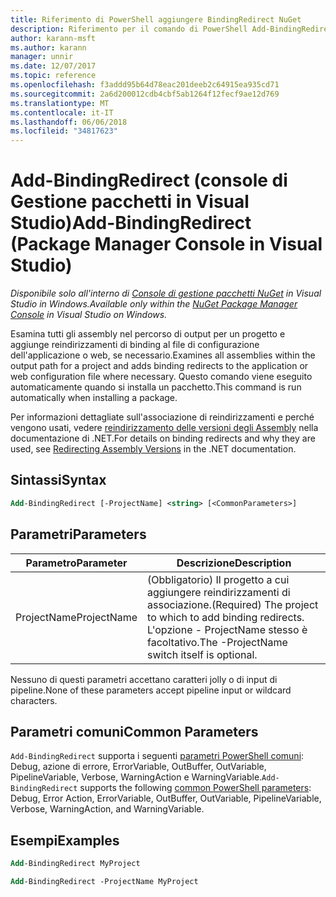 ```yaml
---
title: Riferimento di PowerShell aggiungere BindingRedirect NuGet
description: Riferimento per il comando di PowerShell Add-BindingRedirect nella Console di gestione pacchetti NuGet in Visual Studio.
author: karann-msft
ms.author: karann
manager: unnir
ms.date: 12/07/2017
ms.topic: reference
ms.openlocfilehash: f3addd95b64d78eac201deeb2c64915ea935cd71
ms.sourcegitcommit: 2a6d200012cdb4cbf5ab1264f12fecf9ae12d769
ms.translationtype: MT
ms.contentlocale: it-IT
ms.lasthandoff: 06/06/2018
ms.locfileid: "34817623"
---
```

# <a name="add-bindingredirect-package-manager-console-in-visual-studio"></a><span data-ttu-id="59fe1-103">Add-BindingRedirect (console di Gestione pacchetti in Visual Studio)</span><span class="sxs-lookup"><span data-stu-id="59fe1-103">Add-BindingRedirect (Package Manager Console in Visual Studio)</span></span>

<span data-ttu-id="59fe1-104">*Disponibile solo all'interno di [Console di gestione pacchetti NuGet](package-manager-console.md) in Visual Studio in Windows.*</span><span class="sxs-lookup"><span data-stu-id="59fe1-104">*Available only within the [NuGet Package Manager Console](package-manager-console.md) in Visual Studio on Windows.*</span></span>

<span data-ttu-id="59fe1-105">Esamina tutti gli assembly nel percorso di output per un progetto e aggiunge reindirizzamenti di binding al file di configurazione dell'applicazione o web, se necessario.</span><span class="sxs-lookup"><span data-stu-id="59fe1-105">Examines all assemblies within the output path for a project and adds binding redirects to the application or web configuration file where necessary.</span></span> <span data-ttu-id="59fe1-106">Questo comando viene eseguito automaticamente quando si installa un pacchetto.</span><span class="sxs-lookup"><span data-stu-id="59fe1-106">This command is run automatically when installing a package.</span></span>

<span data-ttu-id="59fe1-107">Per informazioni dettagliate sull'associazione di reindirizzamenti e perché vengono usati, vedere [reindirizzamento delle versioni degli Assembly](/dotnet/framework/configure-apps/redirect-assembly-versions) nella documentazione di .NET.</span><span class="sxs-lookup"><span data-stu-id="59fe1-107">For details on binding redirects and why they are used, see [Redirecting Assembly Versions](/dotnet/framework/configure-apps/redirect-assembly-versions) in the .NET documentation.</span></span>

## <a name="syntax"></a><span data-ttu-id="59fe1-108">Sintassi</span><span class="sxs-lookup"><span data-stu-id="59fe1-108">Syntax</span></span>

```ps
Add-BindingRedirect [-ProjectName] <string> [<CommonParameters>]
```

## <a name="parameters"></a><span data-ttu-id="59fe1-109">Parametri</span><span class="sxs-lookup"><span data-stu-id="59fe1-109">Parameters</span></span>

| <span data-ttu-id="59fe1-110">Parametro</span><span class="sxs-lookup"><span data-stu-id="59fe1-110">Parameter</span></span> | <span data-ttu-id="59fe1-111">Descrizione</span><span class="sxs-lookup"><span data-stu-id="59fe1-111">Description</span></span> |
| --- | --- |
| <span data-ttu-id="59fe1-112">ProjectName</span><span class="sxs-lookup"><span data-stu-id="59fe1-112">ProjectName</span></span> | <span data-ttu-id="59fe1-113">(Obbligatorio) Il progetto a cui aggiungere reindirizzamenti di associazione.</span><span class="sxs-lookup"><span data-stu-id="59fe1-113">(Required) The project to which to add binding redirects.</span></span> <span data-ttu-id="59fe1-114">L'opzione - ProjectName stesso è facoltativo.</span><span class="sxs-lookup"><span data-stu-id="59fe1-114">The -ProjectName switch itself is optional.</span></span> |

<span data-ttu-id="59fe1-115">Nessuno di questi parametri accettano caratteri jolly o di input di pipeline.</span><span class="sxs-lookup"><span data-stu-id="59fe1-115">None of these parameters accept pipeline input or wildcard characters.</span></span>

## <a name="common-parameters"></a><span data-ttu-id="59fe1-116">Parametri comuni</span><span class="sxs-lookup"><span data-stu-id="59fe1-116">Common Parameters</span></span>

<span data-ttu-id="59fe1-117">`Add-BindingRedirect` supporta i seguenti [parametri PowerShell comuni](http://go.microsoft.com/fwlink/?LinkID=113216): Debug, azione di errore, ErrorVariable, OutBuffer, OutVariable, PipelineVariable, Verbose, WarningAction e WarningVariable.</span><span class="sxs-lookup"><span data-stu-id="59fe1-117">`Add-BindingRedirect` supports the following [common PowerShell parameters](http://go.microsoft.com/fwlink/?LinkID=113216): Debug, Error Action, ErrorVariable, OutBuffer, OutVariable, PipelineVariable, Verbose, WarningAction, and WarningVariable.</span></span>

## <a name="examples"></a><span data-ttu-id="59fe1-118">Esempi</span><span class="sxs-lookup"><span data-stu-id="59fe1-118">Examples</span></span>

```ps
Add-BindingRedirect MyProject

Add-BindingRedirect -ProjectName MyProject
```